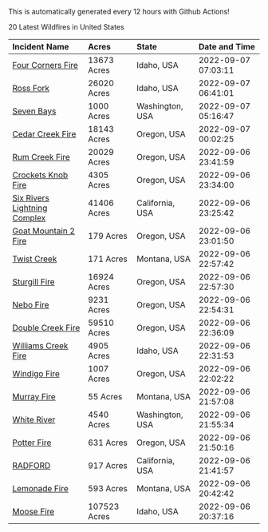 This is automatically generated every 12 hours with Github Actions!

20 Latest Wildfires in United States

 | Incident Name | Acres | State | Date and Time |
|:---|:---|:---|:---|
| [Four Corners Fire](https://inciweb.nwcg.gov/incident/8331/) | 13673 Acres | Idaho, USA | 2022-09-07 07:03:11 |
| [Ross Fork](https://inciweb.nwcg.gov/incident/8375/) | 26020 Acres | Idaho, USA | 2022-09-07 06:41:01 |
| [Seven Bays](https://inciweb.nwcg.gov/incident/8391/) | 1000 Acres | Washington, USA | 2022-09-07 05:16:47 |
| [Cedar Creek Fire](https://inciweb.nwcg.gov/incident/8307/) | 18143 Acres | Oregon, USA | 2022-09-07 00:02:25 |
| [Rum Creek Fire](https://inciweb.nwcg.gov/incident/8348/) | 20029 Acres | Oregon, USA | 2022-09-06 23:41:59 |
| [Crockets Knob Fire](https://inciweb.nwcg.gov/incident/8355/) | 4305 Acres | Oregon, USA | 2022-09-06 23:34:00 |
| [Six Rivers Lightning Complex](https://inciweb.nwcg.gov/incident/8312/) | 41406 Acres | California, USA | 2022-09-06 23:25:42 |
| [Goat Mountain 2 Fire](https://inciweb.nwcg.gov/incident/8380/) | 179 Acres | Oregon, USA | 2022-09-06 23:01:50 |
| [Twist Creek ](https://inciweb.nwcg.gov/incident/8377/) | 171 Acres | Montana, USA | 2022-09-06 22:57:42 |
| [Sturgill Fire](https://inciweb.nwcg.gov/incident/8364/) | 16924 Acres | Oregon, USA | 2022-09-06 22:57:30 |
| [Nebo Fire](https://inciweb.nwcg.gov/incident/8363/) | 9231 Acres | Oregon, USA | 2022-09-06 22:54:31 |
| [Double Creek Fire](https://inciweb.nwcg.gov/incident/8366/) | 59510 Acres | Oregon, USA | 2022-09-06 22:36:09 |
| [Williams Creek Fire](https://inciweb.nwcg.gov/incident/8372/) | 4905 Acres | Idaho, USA | 2022-09-06 22:31:53 |
| [Windigo Fire](https://inciweb.nwcg.gov/incident/8292/) | 1007 Acres | Oregon, USA | 2022-09-06 22:02:22 |
| [Murray Fire](https://inciweb.nwcg.gov/incident/8389/) | 55 Acres | Montana, USA | 2022-09-06 21:57:08 |
| [White River ](https://inciweb.nwcg.gov/incident/8329/) | 4540 Acres | Washington, USA | 2022-09-06 21:55:34 |
| [Potter Fire](https://inciweb.nwcg.gov/incident/8291/) | 631 Acres | Oregon, USA | 2022-09-06 21:50:16 |
| [RADFORD](https://inciweb.nwcg.gov/incident/8390/) | 917 Acres | California, USA | 2022-09-06 21:41:57 |
| [Lemonade Fire](https://inciweb.nwcg.gov/incident/8379/) | 593 Acres | Montana, USA | 2022-09-06 20:42:42 |
| [Moose Fire](https://inciweb.nwcg.gov/incident/8249/) | 107523 Acres | Idaho, USA | 2022-09-06 20:37:16 |
